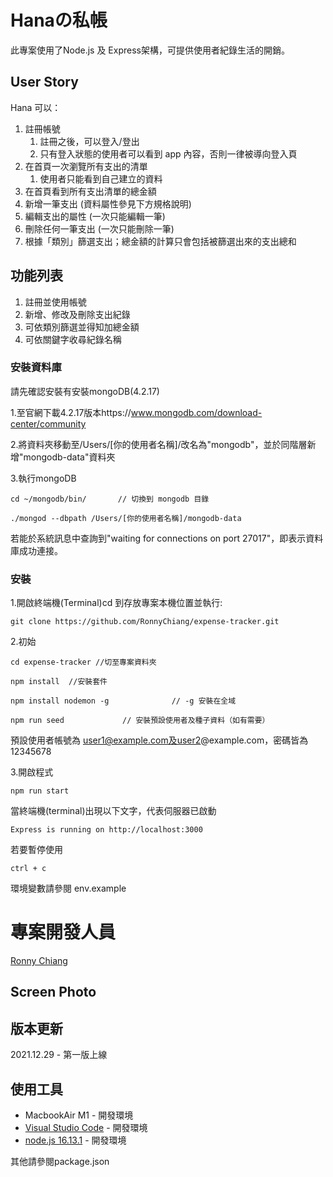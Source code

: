# Hanaの私帳

此專案使用了Node.js 及 Express架構，可提供使用者紀錄生活的開銷。

## User Story

Hana 可以：

1. 註冊帳號
   1. 註冊之後，可以登入/登出
   2. 只有登入狀態的使用者可以看到 app 內容，否則一律被導向登入頁
2. 在首頁一次瀏覽所有支出的清單
   1. 使用者只能看到自己建立的資料
3. 在首頁看到所有支出清單的總金額
4. 新增一筆支出 (資料屬性參見下方規格說明)
5. 編輯支出的屬性 (一次只能編輯一筆)
6. 刪除任何一筆支出 (一次只能刪除一筆)
7. 根據「類別」篩選支出；總金額的計算只會包括被篩選出來的支出總和


## 功能列表
1. 註冊並使用帳號
2. 新增、修改及刪除支出紀錄
3. 可依類別篩選並得知加總金額
4. 可依關鍵字收尋紀錄名稱


### 安裝資料庫

請先確認安裝有安裝mongoDB(4.2.17)

1.至官網下載4.2.17版本https://www.mongodb.com/download-center/community

2.將資料夾移動至/Users/[你的使用者名稱]/改名為"mongodb"，並於同階層新增"mongodb-data"資料夾

3.執行mongoDB
```
cd ~/mongodb/bin/       // 切換到 mongodb 目錄
```
```
./mongod --dbpath /Users/[你的使用者名稱]/mongodb-data
```
若能於系統訊息中查詢到"waiting for connections on port 27017"，即表示資料庫成功連接。


### 安裝

1.開啟終端機(Terminal)cd 到存放專案本機位置並執行:

```
git clone https://github.com/RonnyChiang/expense-tracker.git
```

2.初始

```
cd expense-tracker //切至專案資料夾
```

```
npm install  //安裝套件
```

```
npm install nodemon -g              // -g 安裝在全域
```

```
npm run seed             // 安裝預設使用者及種子資料（如有需要）
```
預設使用者帳號為 user1@example.com及user2@example.com，密碼皆為12345678


3.開啟程式

```
npm run start
```
當終端機(terminal)出現以下文字，代表伺服器已啟動
```
Express is running on http://localhost:3000
```
若要暫停使用
```
ctrl + c
```

環境變數請參閱 env.example

# 專案開發人員
[Ronny Chiang](https://github.com/RonnyChiang)

## Screen Photo



## 版本更新 

2021.12.29 - 第一版上線


## 使用工具


- MacbookAir M1 - 開發環境
- [Visual Studio Code](https://visualstudio.microsoft.com/zh-hant/) - 開發環境
- [node.js 16.13.1](https://nodejs.org/en/) - 開發環境

其他請參閱package.json


